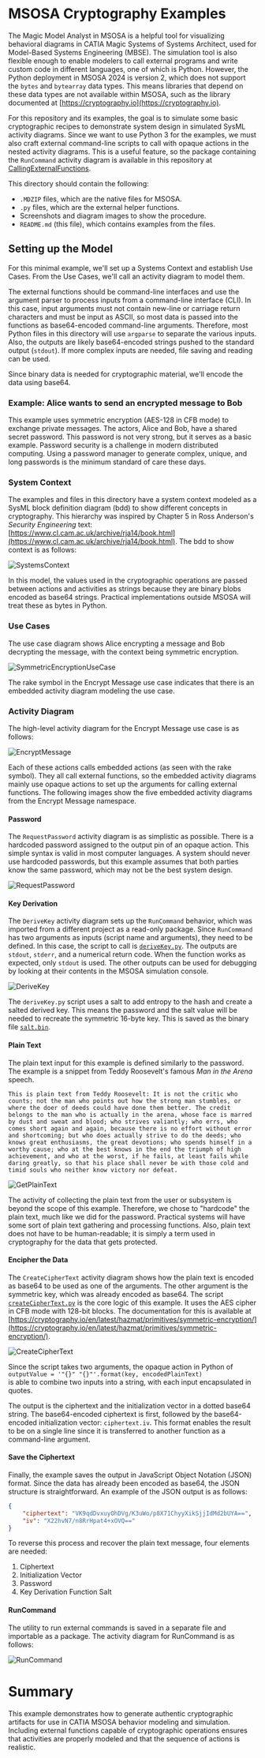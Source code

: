 # MSOSA Cryptography Examples
The Magic Model Analyst in MSOSA is a helpful tool for visualizing behavioral diagrams in CATIA Magic Systems of Systems Architect, used for Model-Based Systems Engineering (MBSE). The simulation tool is also flexible enough to enable modelers to call external programs and write custom code in different languages, one of which is Python. However, the Python deployment in MSOSA 2024 is version 2, which does not support the `bytes` and `bytearray` data types. This means libraries that depend on these data types are not available within MSOSA, such as the library documented at [https://cryptography.io](https://cryptography.io).

For this repository and its examples, the goal is to simulate some basic cryptographic recipes to demonstrate system design in simulated SysML activity diagrams. Since we want to use Python 3 for the examples, we must also craft external command-line scripts to call with opaque actions in the nested activity diagrams. This is a useful feature, so the package containing the `RunCommand` activity diagram is available in this repository at [CallingExternalFunctions](https://github.com/SystemsCyber/MBSE/tree/main/CallingExternalFunctions).

This directory should contain the following:
 * `.MDZIP` files, which are the native files for MSOSA.
 * `.py` files, which are the external helper functions.
 * Screenshots and diagram images to show the procedure.
 * `README.md` (this file), which contains examples from the files.
 
## Setting up the Model
For this minimal example, we'll set up a Systems Context and establish Use Cases. From the Use Cases, we'll call an activity diagram to model them.

The external functions should be command-line interfaces and use the argument parser to process inputs from a command-line interface (CLI). In this case, input arguments must not contain new-line or carriage return characters and must be input as ASCII, so most data is passed into the functions as base64-encoded command-line arguments. Therefore, most Python files in this directory will use `argparse` to separate the various inputs. Also, the outputs are likely base64-encoded strings pushed to the standard output (`stdout`). If more complex inputs are needed, file saving and reading can be used.

Since binary data is needed for cryptographic material, we'll encode the data using base64.

### Example: Alice wants to send an encrypted message to Bob
This example uses symmetric encryption (AES-128 in CFB mode) to exchange private messages. The actors, Alice and Bob, have a shared secret password. This password is not very strong, but it serves as a basic example. Password security is a challenge in modern distributed computing. Using a password manager to generate complex, unique, and long passwords is the minimum standard of care these days.

### System Context
The examples and files in this directory have a system context modeled as a SysML block definition diagram (bdd) to show different concepts in cryptography. This hierarchy was inspired by Chapter 5 in Ross Anderson's *Security Engineering* text: [https://www.cl.cam.ac.uk/archive/rja14/book.html](https://www.cl.cam.ac.uk/archive/rja14/book.html). The bdd to show context is as follows:

![SystemsContext](Context.svg)

In this model, the values used in the cryptographic operations are passed between actions and activities as strings because they are binary blobs encoded as base64 strings. Practical implementations outside MSOSA will treat these as bytes in Python.

### Use Cases
The use case diagram shows Alice encrypting a message and Bob decrypting the message, with the context being symmetric encryption.

![SymmetricEncryptionUseCase](SymmetricEncryption.svg)

The rake symbol in the Encrypt Message use case indicates that there is an embedded activity diagram modeling the use case.

### Activity Diagram

The high-level activity diagram for the Encrypt Message use case is as follows:

![EncryptMessage](EncryptMessage.svg)

Each of these actions calls embedded actions (as seen with the rake symbol). They all call external functions, so the embedded activity diagrams mainly use opaque actions to set up the arguments for calling external functions. The following images show the five embedded activity diagrams from the Encrypt Message namespace.

#### Password
The `RequestPassword` activity diagram is as simplistic as possible. There is a hardcoded password assigned to the output pin of an opaque action. This simple syntax is valid in most computer languages. A system should never use hardcoded passwords, but this example assumes that both parties know the same password, which may not be the best system design.

![RequestPassword](RequestPassword.svg)

#### Key Derivation
The `DeriveKey` activity diagram sets up the `RunCommand` behavior, which was imported from a different project as a read-only package. Since `RunCommand` has two arguments as inputs (script name and arguments), they need to be defined. In this case, the script to call is [`deriveKey.py`](deriveKey.py). The outputs are `stdout`, `stderr`, and a numerical return code. When the function works as expected, only `stdout` is used. The other outputs can be used for debugging by looking at their contents in the MSOSA simulation console.

![DeriveKey](DeriveKey.svg)

The `deriveKey.py` script uses a salt to add entropy to the hash and create a salted derived key. This means the password and the salt value will be needed to recreate the symmetric 16-byte key. This is saved as the binary file [`salt.bin`](salt.bin).

#### Plain Text
The plain text input for this example is defined similarly to the password. The example is a snippet from Teddy Roosevelt's famous *Man in the Arena* speech.

```
This is plain text from Teddy Roosevelt: It is not the critic who counts; not the man who points out how the strong man stumbles, or where the doer of deeds could have done them better. The credit belongs to the man who is actually in the arena, whose face is marred by dust and sweat and blood; who strives valiantly; who errs, who comes short again and again, because there is no effort without error and shortcoming; but who does actually strive to do the deeds; who knows great enthusiasms, the great devotions; who spends himself in a worthy cause; who at the best knows in the end the triumph of high achievement, and who at the worst, if he fails, at least fails while daring greatly, so that his place shall never be with those cold and timid souls who neither know victory nor defeat.
```

![GetPlainText](GetPlainText.png)

The activity of collecting the plain text from the user or subsystem is beyond the scope of this example. Therefore, we chose to "hardcode" the plain text, much like we did for the password. Practical systems will have some sort of plain text gathering and processing functions. Also, plain text does not have to be human-readable; it is simply a term used in cryptography for the data that gets protected.

#### Encipher the Data
The `CreateCipherText` activity diagram shows how the plain text is encoded as base64 to be used as one of the arguments. The other argument is the symmetric key, which was already encoded as base64. The script [`createCipherText.py`](createCipherText.py) is the core logic of this example. It uses the AES cipher in CFB mode with 128-bit blocks. The documentation for this is available at [https://cryptography.io/en/latest/hazmat/primitives/symmetric-encryption/](https://cryptography.io/en/latest/hazmat/primitives/symmetric-encryption/).

![CreateCipherText](CreateCipherText.svg)

Since the script takes two arguments, the opaque action in Python of  
`outputValue = '"{}" "{}"'.format(key, encodedPlainText)`  
is able to combine two inputs into a string, with each input encapsulated in quotes.

The output is the ciphertext and the initialization vector in a dotted base64 string. The base64-encoded ciphertext is first, followed by the base64-encoded initialization vector: `ciphertext.iv`. This format enables the result to be on a single line since it is transferred to another function as a command-line argument.

#### Save the Ciphertext
Finally, the example saves the output in JavaScript Object Notation (JSON) format. Since the data has already been encoded as base64, the JSON structure is straightforward. An example of the JSON output is as follows:

```json
{
    "ciphertext": "VK9qdDvxuyOhDVg/K3uWo/p8X71ChyyXikSjjIdMd2bUYA==", 
    "iv": "X22hvN7/n8RrHpat4+xOVQ=="
}
```

To reverse this process and recover the plain text message, four elements are needed:
1. Ciphertext
2. Initialization Vector
3. Password
4. Key Derivation Function Salt

#### RunCommand

The utility to run external commands is saved in a separate file and importable as a package. The activity diagram for RunCommand is as follows:

![RunCommand](RunCommand.svg)

# Summary

This example demonstrates how to generate authentic cryptographic artifacts for use in CATIA MSOSA behavior modeling and simulation. Including external functions capable of cryptographic operations ensures that activities are properly modeled and that the sequence of actions is realistic.